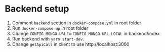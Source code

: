 # Backend setup

1. Comment `backend` section in `docker-compose.yml` in root folder
2. Run `docker-compose up` in root folder
3. Change `CONFIG_MONGO.URL` to `CONFIG_MONGO.URL_LOCAL` in backend/index
4. Run backend with `yarn start-dev`.
5. Change `getApiCall` in client to use http://localhost:3000
